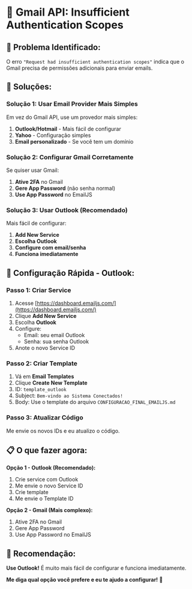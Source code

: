 # 🔧 Gmail API: Insufficient Authentication Scopes

## 🚨 **Problema Identificado:**
O erro `"Request had insufficient authentication scopes"` indica que o Gmail precisa de permissões adicionais para enviar emails.

## 🎯 **Soluções:**

### **Solução 1: Usar Email Provider Mais Simples**
Em vez do Gmail API, use um provedor mais simples:

1. **Outlook/Hotmail** - Mais fácil de configurar
2. **Yahoo** - Configuração simples
3. **Email personalizado** - Se você tem um domínio

### **Solução 2: Configurar Gmail Corretamente**
Se quiser usar Gmail:

1. **Ative 2FA** no Gmail
2. **Gere App Password** (não senha normal)
3. **Use App Password** no EmailJS

### **Solução 3: Usar Outlook (Recomendado)**
Mais fácil de configurar:

1. **Add New Service**
2. **Escolha Outlook**
3. **Configure com email/senha**
4. **Funciona imediatamente**

## 🚀 **Configuração Rápida - Outlook:**

### **Passo 1: Criar Service**
1. Acesse [https://dashboard.emailjs.com/](https://dashboard.emailjs.com/)
2. Clique **Add New Service**
3. Escolha **Outlook**
4. Configure:
   - Email: seu email Outlook
   - Senha: sua senha Outlook
5. Anote o novo Service ID

### **Passo 2: Criar Template**
1. Vá em **Email Templates**
2. Clique **Create New Template**
3. ID: `template_outlook`
4. Subject: `Bem-vindo ao Sistema Conectados!`
5. Body: Use o template do arquivo `CONFIGURACAO_FINAL_EMAILJS.md`

### **Passo 3: Atualizar Código**
Me envie os novos IDs e eu atualizo o código.

## 📋 **O que fazer agora:**

**Opção 1 - Outlook (Recomendado):**
1. Crie service com Outlook
2. Me envie o novo Service ID
3. Crie template
4. Me envie o Template ID

**Opção 2 - Gmail (Mais complexo):**
1. Ative 2FA no Gmail
2. Gere App Password
3. Use App Password no EmailJS

## 🎯 **Recomendação:**

**Use Outlook!** É muito mais fácil de configurar e funciona imediatamente.

**Me diga qual opção você prefere e eu te ajudo a configurar!** 🔧
